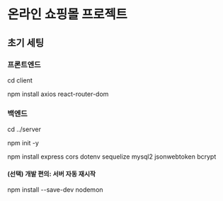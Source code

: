 # 온라인 쇼핑몰 프로젝트

## 초기 세팅

### 프론트엔드
cd client

npm install axios react-router-dom

### 백엔드
cd ../server

npm init -y

npm install express cors dotenv sequelize mysql2 jsonwebtoken bcrypt

#### (선택) 개발 편의: 서버 자동 재시작
npm install --save-dev nodemon
